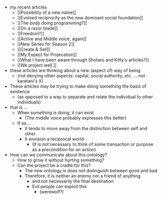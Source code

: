 - my recent articles
	- [[Possibility of a new name]]
	- [[Evolved reciprocity as the new dominant social foundation]]
	- [[The body doing programming?]]
	- [[On a razor blade]]
	- [[Freedom?]]
	- [[Active and Middle voice, again]]
	- [[New Series for Season 2]]
	- [[Create & Sell]]
	- [[My Expect for Projecation]]
	- [[What I have been aware through Shotaro and Kitty's articles?]]
	- [[We project well.]]
- these articles are thinking about a new (aspect of) way of being
	- (not denying other aspects: capital, social authority, etc. ... not karatani's X)
- These articles may be trying to make doing something the basis of existence
	- (as opposed to a way to separate and relate the individual to other individuals)
- that is ...
	- When something is doing, it can exist
		- (The middle voice probably expresses this better)
	- If so...
		- It tends to move away from the distinction between self and other
		- It envision a reciprocal world
			- (It is not necessary to think of some transaction or purpose as a precondition for an action)
- How can we communicate about this ontology?
	- How to grow it without hurting something?
	- Can the project be a cradle for this?
		- The new ontology is does not distinguish between good and bad
		- Therefore, it is neither an enemy nor a friend of anything
			- and not necessarily the final destination
			- Evil people can exploit this
				- (werewolf?)

